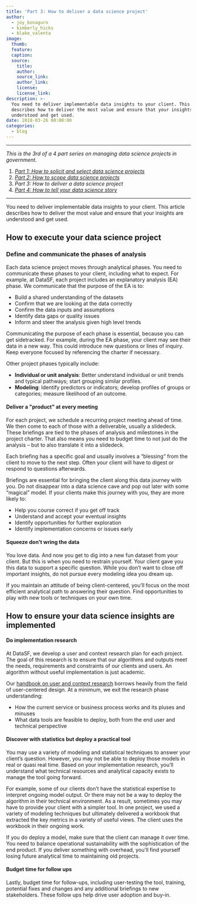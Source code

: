 ```yaml
---
title: 'Part 3: How to deliver a data science project'
author:
  - joy_bonaguro
  - kimberly_hicks
  - blake_valenta
image:
  thumb:
  feature:
  caption:
  source:
    title:
    author:
    source_link:
    author_link:
    license:
    license_link:
description: >-
  You need to deliver implementable data insights to your client. This article
  describes how to deliver the most value and ensure that your insights are
  understood and get used.
date: 2018-03-26 00:00:00
categories:
  - blog
---
```


---

*This is the 3rd of a 4 part series on managing data science projects in government.*

1. [*Part 1: How to solicit and select data science projects*](/blog/part-1-how-to-solicit-and-select-data-science-projects/)
2. [*Part 2: How to scope data science projects*](/blog/part-2-how-to-scope-data-science-projects/)
3. *Part 3: How to deliver a data science project*
4. [*Part 4: How to tell your data science story*](/blog/part-4-how-to-tell-your-data-science-story/)

---

You need to deliver implementable data insights to your client. This article describes how to deliver the most value and ensure that your insights are understood and get used.

## How to execute your data science project

### **Define and communicate the phases of analysis**

Each data science project moves through analytical phases. You need to communicate these phases to your client, including what to expect. For example, at DataSF, each project includes an explanatory analysis (EA) phase. We communicate that the purpose of the EA is to:

* Build a shared understanding of the datasets
* Confirm that we are looking at the data correctly
* Confirm the data inputs and assumptions
* Identify data gaps or quality issues
* Inform and steer the analysis given high level trends

Communicating the purpose of each phase is essential, because you can get sidetracked. For example, during the EA phase, your client may see their data in a new way. This could introduce new questions or lines of inquiry. Keep everyone focused by referencing the charter if necessary.

Other project phases typically include:

* **Individual or unit analysis**: Better understand individual or unit trends and typical pathways; start grouping similar profiles.
* **Modeling**: Identify predictors or indicators; develop profiles of groups or categories; measure likelihood of an outcome.

#### **Deliver a "product" at every meeting**

For each project, we schedule a recurring project meeting ahead of time. We then come to each of those with a deliverable, usually a slidedeck. These briefings are tied to the phases of analysis and milestones in the project charter. That also means you need to budget time to not just do the analysis – but to also translate it into a slidedeck.

Each briefing has a specific goal and usually involves a “blessing” from the client to move to the next step. Often your client will have to digest or respond to questions afterwards.

Briefings are essential for bringing the client along this data journey with you. Do not disappear into a data science cave and pop out later with some “magical” model. If your clients make this journey with you, they are more likely to:

* Help you course correct if you get off track
* Understand and accept your eventual insights
* Identify opportunities for further exploration
* Identify implementation concerns or issues early

#### **Squeeze don't wring the data**

You love data. And now you get to dig into a new fun dataset from your client. But this is when you need to restrain yourself. Your client gave you this data to support a specific question. While you don’t want to close off important insights, do not pursue every modeling idea you dream up.

If you maintain an attitude of being client-centered, you’ll focus on the most efficient analytical path to answering their question. Find opportunities to play with new tools or techniques on your own time.

## How to ensure your data science insights are implemented

#### **Do implementation research**

At DataSF, we develop a user and context research plan for each project. The goal of this research is to ensure that our algorithms and outputs meet the needs, requirements and constraints of our clients and users. An algorithm without useful implementation is just academic.

Our [handbook on user and context research](https://docs.google.com/document/d/1sF3BwH4Z6yDZMoK-bAJ4CnopdmZ_TgdmqqBysHMAFCw/edit?usp=sharing) borrows heavily from the field of user-centered design. At a minimum, we exit the research phase understanding:

* How the current service or business process works and its pluses and minuses
* What data tools are feasible to deploy, both from the end user and technical perspective

#### **Discover with statistics but deploy a practical tool**

You may use a variety of modeling and statistical techniques to answer your client’s question. However, you may not be able to deploy those models in real or quasi real time. Based on your implementation research, you’ll understand what technical resources and analytical capacity exists to manage the tool going forward.

For example, some of our clients don’t have the statistical expertise to interpret ongoing model output. Or there may not be a way to deploy the algorithm in their technical environment. As a result, sometimes you may have to provide your client with a simpler tool. In one project, we used a variety of modeling techniques but ultimately delivered a workbook that extracted the key metrics in a variety of useful views. The client uses the workbook in their ongoing work.

If you do deploy a model, make sure that the client can manage it over time. You need to balance operational sustainability with the sophistication of the end product. If you deliver something with overhead, you’ll find yourself losing future analytical time to maintaining old projects.

#### **Budget time for follow ups**

Lastly, budget time for follow-ups, including user-testing the tool, training, potential fixes and changes and any additional briefings to new stakeholders. These follow ups help drive user adoption and buy-in.